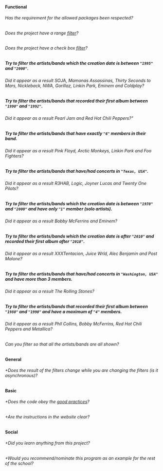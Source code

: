 #### Functional

###### Has the requirement for the allowed packages been respected?

###### Does the project have a range [filter](https://dribbble.com/shots/1751801-Ui-Elements-Social-Network-Analytics/attachments/284260)?

###### Does the project have a check box [filter](https://dribbble.com/shots/1751801-Ui-Elements-Social-Network-Analytics/attachments/284260)?

##### Try to filter the artists/bands which the creation date is between `"1995"` and `"2000"`. 
###### Did it appear  as a result SOJA, Mamonas Assassinas, Thirty Seconds to Mars, Nickleback, NWA, Gorillaz, Linkin Park, Eminem and Coldplay?

##### Try to filter the artists/bands that recorded their first album between `"1990"` and `"1992"`.
###### Did it appear as a result Pearl Jam and Red Hot Chili Peppers?"

##### Try to filter the artists/bands that have exactly `"6"` members in their band.
###### Did it appear as a result Pink Floyd, Arctic Monkeys, Linkin Park and Foo Fighters?

##### Try to filter the artists/bands that have/had concerts in `"Texas, USA"`.
###### Did it appear as a result R3HAB, Logic, Joyner Lucas and Twenty One Pilots?

##### Try to filter the artists/bands which the creation date is between `"1970"` and `"2000"` and have only `"1"` member (solo artists).
###### Did it appear as a result Bobby McFerrins and Eminem?

##### Try to filter the artists/bands which the creation date is after `"2010"` and recorded their first album after `"2010"`.
###### Did it appear as a result XXXTentacion, Juice Wrld, Alec Benjamin and Post Malone?

##### Try to filter the artists/bands that have/had concerts in `"Washington, USA"` and have more than 3 members.
###### Did it appear as a result The Rolling Stones?

##### Try to filter the artists/bands that recorded their first album between `"1980"` and `"1990"` and have a maximum of `"4"` members.
###### Did it appear as a result Phll Collins, Bobby McFerrins, Red Hot Chili Peppers and Metallica?

###### Can you filter so that all the artists/bands are all shown?

#### General

###### +Does the result of the filters change while you are changing the filters (is it asynchronous)?

#### Basic

###### +Does the code obey the [good practices](https://public.01-edu.org/subjects/good-practices.en)?

###### +Are the instructions in the website clear?

#### Social

###### +Did you learn anything from this project?

###### +Would you recommend/nominate this program as an example for the rest of the school?
